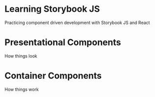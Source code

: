 # Learning Storybook JS
Practicing component driven development with Storybook JS and React

# Presentational Components

How things look

# Container Components

How things work

